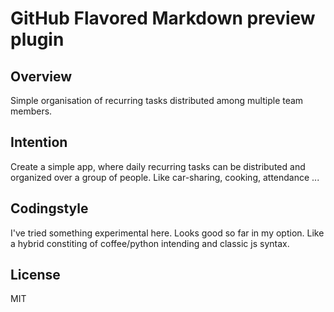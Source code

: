 # GitHub Flavored Markdown preview plugin

## Overview

Simple organisation of recurring tasks distributed among multiple team members.

## Intention

Create a simple app, where daily recurring tasks can be distributed and organized over a group of people.
Like car-sharing, cooking, attendance ... 

## Codingstyle

I've tried something experimental here. Looks good so far in my option. Like a hybrid constiting of coffee/python intending and classic js syntax.

## License

MIT